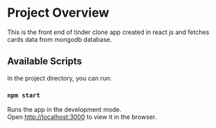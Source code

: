 # Project Overview

This is the front end of tinder clone app created in react js and fetches cards data from mongodb database.

## Available Scripts

In the project directory, you can run:

### `npm start`

Runs the app in the development mode.\
Open [http://localhost:3000](http://localhost:3000) to view it in the browser.
